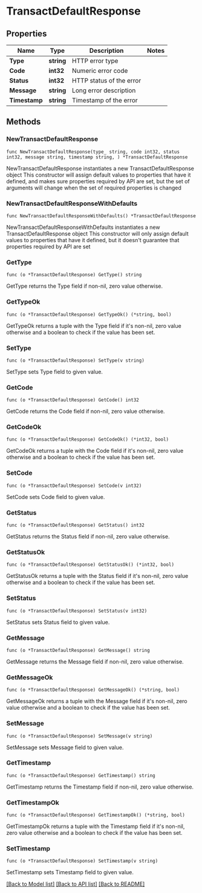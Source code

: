# TransactDefaultResponse

## Properties

Name | Type | Description | Notes
------------ | ------------- | ------------- | -------------
**Type** | **string** | HTTP error type | 
**Code** | **int32** | Numeric error code | 
**Status** | **int32** | HTTP status of the error | 
**Message** | **string** | Long error description | 
**Timestamp** | **string** | Timestamp of the error | 

## Methods

### NewTransactDefaultResponse

`func NewTransactDefaultResponse(type_ string, code int32, status int32, message string, timestamp string, ) *TransactDefaultResponse`

NewTransactDefaultResponse instantiates a new TransactDefaultResponse object
This constructor will assign default values to properties that have it defined,
and makes sure properties required by API are set, but the set of arguments
will change when the set of required properties is changed

### NewTransactDefaultResponseWithDefaults

`func NewTransactDefaultResponseWithDefaults() *TransactDefaultResponse`

NewTransactDefaultResponseWithDefaults instantiates a new TransactDefaultResponse object
This constructor will only assign default values to properties that have it defined,
but it doesn't guarantee that properties required by API are set

### GetType

`func (o *TransactDefaultResponse) GetType() string`

GetType returns the Type field if non-nil, zero value otherwise.

### GetTypeOk

`func (o *TransactDefaultResponse) GetTypeOk() (*string, bool)`

GetTypeOk returns a tuple with the Type field if it's non-nil, zero value otherwise
and a boolean to check if the value has been set.

### SetType

`func (o *TransactDefaultResponse) SetType(v string)`

SetType sets Type field to given value.


### GetCode

`func (o *TransactDefaultResponse) GetCode() int32`

GetCode returns the Code field if non-nil, zero value otherwise.

### GetCodeOk

`func (o *TransactDefaultResponse) GetCodeOk() (*int32, bool)`

GetCodeOk returns a tuple with the Code field if it's non-nil, zero value otherwise
and a boolean to check if the value has been set.

### SetCode

`func (o *TransactDefaultResponse) SetCode(v int32)`

SetCode sets Code field to given value.


### GetStatus

`func (o *TransactDefaultResponse) GetStatus() int32`

GetStatus returns the Status field if non-nil, zero value otherwise.

### GetStatusOk

`func (o *TransactDefaultResponse) GetStatusOk() (*int32, bool)`

GetStatusOk returns a tuple with the Status field if it's non-nil, zero value otherwise
and a boolean to check if the value has been set.

### SetStatus

`func (o *TransactDefaultResponse) SetStatus(v int32)`

SetStatus sets Status field to given value.


### GetMessage

`func (o *TransactDefaultResponse) GetMessage() string`

GetMessage returns the Message field if non-nil, zero value otherwise.

### GetMessageOk

`func (o *TransactDefaultResponse) GetMessageOk() (*string, bool)`

GetMessageOk returns a tuple with the Message field if it's non-nil, zero value otherwise
and a boolean to check if the value has been set.

### SetMessage

`func (o *TransactDefaultResponse) SetMessage(v string)`

SetMessage sets Message field to given value.


### GetTimestamp

`func (o *TransactDefaultResponse) GetTimestamp() string`

GetTimestamp returns the Timestamp field if non-nil, zero value otherwise.

### GetTimestampOk

`func (o *TransactDefaultResponse) GetTimestampOk() (*string, bool)`

GetTimestampOk returns a tuple with the Timestamp field if it's non-nil, zero value otherwise
and a boolean to check if the value has been set.

### SetTimestamp

`func (o *TransactDefaultResponse) SetTimestamp(v string)`

SetTimestamp sets Timestamp field to given value.



[[Back to Model list]](../README.md#documentation-for-models) [[Back to API list]](../README.md#documentation-for-api-endpoints) [[Back to README]](../README.md)


